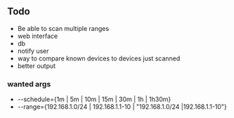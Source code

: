 ## Todo

- Be able to scan multiple ranges
- web interface
- db
- notify user
- way to compare known devices to devices just scanned
- better output

### wanted args
- --schedule={1m | 5m | 10m | 15m | 30m | 1h | 1h30m}
- --range={192.168.1.0/24 | 192.168.1.1-10 | "192.168.1.0/24 |192.168.1.1-10"}
